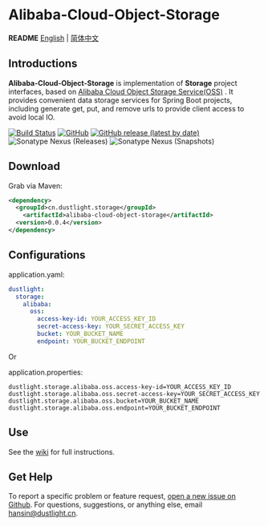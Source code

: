 # Alibaba-Cloud-Object-Storage
**README** [English](README.md) | [简体中文](README_ZH.md)

## Introductions
**Alibaba-Cloud-Object-Storage** is implementation of **Storage** project interfaces, based on [Alibaba Cloud Object Storage Service(OSS)](https://www.aliyun.com/product/oss) .
It provides convenient data storage services for Spring Boot projects, including generate get, put, and remove urls to provide client access to avoid local IO.

[![Build Status](https://travis-ci.org/dustlight-cn/storage.svg?branch=main)](https://travis-ci.org/dustlight-cn/storage) 
[![GitHub](https://img.shields.io/github/license/dustlight-cn/storage)](LICENSE)
[![GitHub release (latest by date)](https://img.shields.io/github/v/release/dustlight-cn/storage)](https://github.com/dustlight-cn/storage/releases)
![Sonatype Nexus (Releases)](https://img.shields.io/nexus/r/cn.dustlight.storage/alibaba-cloud-object-storage?server=https%3A%2F%2Foss.sonatype.org)
![Sonatype Nexus (Snapshots)](https://img.shields.io/nexus/s/cn.dustlight.storage/alibaba-cloud-object-storage?server=https%3A%2F%2Foss.sonatype.org)

## Download
Grab via Maven:
```xml
<dependency>
  <groupId>cn.dustlight.storage</groupId>
    <artifactId>alibaba-cloud-object-storage</artifactId>
  <version>0.0.4</version>
</dependency>
```

## Configurations
application.yaml:
```yaml
dustlight:
  storage:
    alibaba:
      oss:
        access-key-id: YOUR_ACCESS_KEY_ID
        secret-access-key: YOUR_SECRET_ACCESS_KEY
        bucket: YOUR_BUCKET_NAME
        endpoint: YOUR_BUCKET_ENDPOINT
```

Or

application.properties: 
```properties
dustlight.storage.alibaba.oss.access-key-id=YOUR_ACCESS_KEY_ID
dustlight.storage.alibaba.oss.secret-access-key=YOUR_SECRET_ACCESS_KEY
dustlight.storage.alibaba.oss.bucket=YOUR_BUCKET_NAME
dustlight.storage.alibaba.oss.endpoint=YOUR_BUCKET_ENDPOINT
```

## Use
See the [wiki](https://github.com/dustlight-cn/storage/wiki) for full instructions.

## Get Help
To report a specific problem or feature request, [open a new issue on Github](https://github.com/dustlight-cn/storage/issues/new).
For questions, suggestions, or anything else, email [hansin@dustlight.cn](mailto:hansin@dustlight.cn).